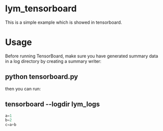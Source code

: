 # lym_tensorboard
This is a simple example which is showed in tensorboard.

# Usage
Before running TensorBoard, make sure you have generated summary data in a log directory by creating a summary writer:
## python tensorboard.py

then you can run:

## tensorboard --logdir lym_logs
``` python
a=1 
b=2
c=a+b
